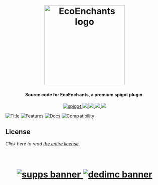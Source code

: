 <h1 align="center">
  <br>
  <img src="https://i.imgur.com/PtRRFPR.png" alt="EcoEnchants logo" width="256">
  <br>
</h1>

<h4 align="center">Source code for EcoEnchants, a premium spigot plugin.</h4>

<p align="center">
    <a href="https://polymart.org/resource/1-16-1-17-ecoenchants.490">
        <img alt="spigot" src="https://img.shields.io/badge/polymart-ecoenchants-brightgreen?style=for-the-badge"/>
    </a>
    <a href="https://bstats.org/plugin/bukkit/EcoEnchants" alt="bstats servers">
        <img src="https://img.shields.io/bstats/servers/7666?color=brightgreen&style=for-the-badge"/>
    </a>
    <a href="https://bstats.org/plugin/bukkit/EcoEnchants" alt="bstats players">
        <img src="https://img.shields.io/bstats/players/7666?color=brightgreen&style=for-the-badge"/>
    </a>
    <a href="https://ecoenchants.willfp.com/" alt="Docs (gitbook)">
        <img src="https://img.shields.io/badge/docs-gitbook-brightgreen?style=for-the-badge&logo=appveyor"/>
    </a>
    <a href="https://discord.gg/ZcwpSsE/" alt="Discord">
        <img src="https://img.shields.io/discord/452518336627081236?label=discord&style=for-the-badge"/>
    </a>
</p>


[![Title](https://i.imgur.com/3GMumz3.png)]()
[![Features](https://i.imgur.com/vmSISa6.png)]()
[![Docs](https://i.imgur.com/uS2O3ll.png)](https://ecoenchants.willfp.com/enchantments/all-enchantments)
[![Compatibility](https://i.imgur.com/MxiF57Z.png)]()

## License

*Click here to read [the entire license](https://github.com/Auxilor/EcoEnchants/blob/master/LICENSE.md).*

<h1 align="center">
  <br>
    <a href="http://gamersupps.gg/discount/Auxilor?afmc=Auxilor" target="_blank">
      <img src="https://i.imgur.com/uFDpBAC.png" alt="supps banner">
    </a>
    <a href="https://dedimc.promo/Auxilor" target="_blank">
      <img src="https://i.imgur.com/zdDLhFA.png" alt="dedimc banner">
    </a>
  <br>
</h1>
